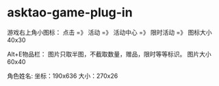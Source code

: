 # asktao-game-plug-in

游戏右上角小图标：
点击 =》 活动 =》 活动中心 =》 限时活动 =》 图标大小40x30

Alt+E物品栏：
图片只取半图，不截取数量，赠品，限时等等标识。
图片大小60x40

角色姓名:
坐标：190x636
大小：270x26